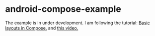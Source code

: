 # android-compose-example
The example is in under development.
I am following the tutorial: [ Basic layouts in Compose.](https://twitter.com/AndroidDev/status/1530594820347011074?s=20&t=dRfrWOhEhOyLGxXTjXAvLQ) and [this video.](https://youtu.be/kyH01Lg4G1E)
